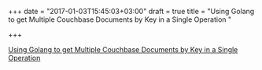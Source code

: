 +++
date = "2017-01-03T15:45:03+03:00"
draft = true
title = "Using Golang to get Multiple Couchbase Documents by Key in a Single Operation "

+++

<p><a href="https://blog.couchbase.com/2017/january/using-golang-to-get-multiple-couchbase-documents-by-key-in-a-single-operation">Using Golang to get Multiple Couchbase Documents by Key in a Single Operation </a></p>
